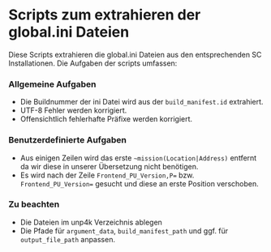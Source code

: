 # Scripts zum extrahieren der global.ini Dateien
Diese Scripts extrahieren die global.ini Dateien aus den entsprechenden SC Installationen. Die Aufgaben der scripts umfassen:

### Allgemeine Aufgaben
- Die Buildnummer der ini Datei wird aus der `build_manifest.id` extrahiert.
- UTF-8 Fehler werden korrigiert.
- Offensichtlich fehlerhafte Präfixe werden korrigiert.

### Benutzerdefinierte Aufgaben
- Aus einigen Zeilen wird das erste `~mission(Location|Address)` entfernt da wir diese in unserer Übersetzung nicht benötigen.
- Es wird nach der Zeile `Frontend_PU_Version,P=` bzw. `Frontend_PU_Version=` gesucht und diese an erste Position verschoben.

### Zu beachten
- Die Dateien im unp4k Verzeichnis ablegen
- Die Pfade für `argument_data`, `build_manifest_path` und ggf. für `output_file_path` anpassen.